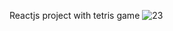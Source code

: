 Reactjs project with tetris game
![23](https://user-images.githubusercontent.com/47356515/64253230-809ca580-cf25-11e9-82df-bfb78d7bd3f3.png)
